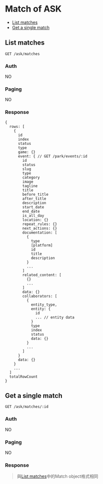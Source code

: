 # Match of ASK

- [List matches](#list-matches)
- [Get a single match](#get-a-single-match)

## List matches
```
GET /ask/matches
```

### Auth
NO

### Paging
NO

### Response
```
{
  rows: [
    {
      id
      index
      status
      type
      game: {}
      event: { // GET /park/events/:id
        id
        status
        slug
        type
        category
        image
        tagline
        title
        before_title
        after_title
        description
        start_date
        end_date
        is_all_day
        location: {}
        repeat_rules: {}
        next_actions: {}
        documentation: [
          {
            type
            [platform]
            id
            title
            description
          }
          ...
        ]
        related_content: [
          {}
          ...
        ]
        data: {}
        collaborators: [
          {
            entity_type,
            entity: {
              id
              ... // entity data
            }
            type
            index
            status
            data: {}
          }
          ...
        ]
      }
      data: {}
    }
    ...
  ]
  totalRowCount
}
```

## Get a single match
```
GET /ask/matches/:id
```

### Auth
NO

### Paging
NO

### Response
> 與[List matches](#list-matches)中的Match object格式相同
